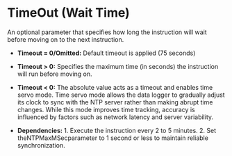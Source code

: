 # TimeOut (Wait Time)

An optional parameter that specifies how long the instruction will wait before moving on to the next instruction.

- **Timeout = 0/Omitted:** Default timeout is applied (75 seconds)

- **Timeout > 0:** Specifies the maximum time (in seconds) the instruction will run before moving on.

- **Timeout < 0:** The absolute value acts as a timeout and enables time servo mode. Time servo mode allows the data logger to gradually adjust its clock to sync with the NTP server rather than making abrupt time changes. While this mode improves time tracking, accuracy is influenced by factors such as network latency and server variability.

- **Dependencies:** 1. Execute the instruction every 2 to 5 minutes. 2. Set theNTPMaxMSecparameter to 1 second or less to maintain reliable synchronization.
